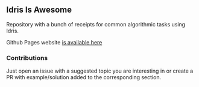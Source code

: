 ## Idris Is Awesome

Repository with a bunch of receipts for common algorithmic tasks using Idris.

Github Pages website [is available here](https://bmwant.github.io/idris-is-awesome.github.io/)


### Contributions

Just open an issue with a suggested topic you are interesting in or
create a PR with example/solution added to the corresponding section.

